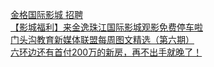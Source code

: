   
[金格国际影城 招聘](http://www.dianyue.me/archives/033/24t37wphtg4wlbvg/)  
[【影城福利】来金逸珠江国际影城观影免费停车啦](http://www.dianyue.me/archives/176/y16uc11kxrkh7l4j/)  
[门头沟教育新媒体联盟每周图文精选（第六期）](http://www.dianyue.me/archives/479/grolt3y240j2ocxp/)  
[六环边还有首付200万的新房，再不出手就晚了！](http://www.dianyue.me/archives/701/jo9nj2gekhoo76sw/)